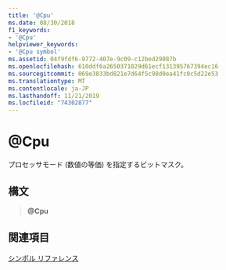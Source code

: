 ```yaml
---
title: '@Cpu'
ms.date: 08/30/2018
f1_keywords:
- '@Cpu'
helpviewer_keywords:
- '@Cpu symbol'
ms.assetid: 04f9fdf6-9772-407e-9c09-c12bed29087b
ms.openlocfilehash: 610ddf6a2650371029d61ecf131395767394ec16
ms.sourcegitcommit: 069e3833bd821e7d64f5c98d0ea41fc0c5d22e53
ms.translationtype: MT
ms.contentlocale: ja-JP
ms.lasthandoff: 11/21/2019
ms.locfileid: "74302877"
---
```

# <a name="cpu"></a>\@Cpu

プロセッサモード (数値の等価) を指定するビットマスク。

## <a name="syntax"></a>構文

> **\@Cpu**

## <a name="see-also"></a>関連項目

[シンボル リファレンス](../../assembler/masm/symbols-reference.md)
